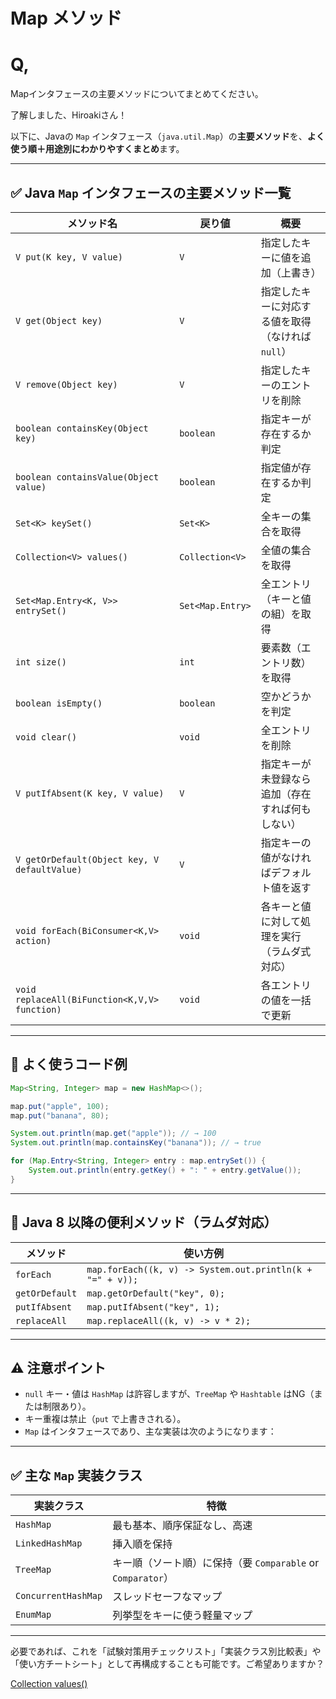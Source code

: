 # Map メソッド

# Q,

Mapインタフェースの主要メソッドについてまとめてください。

了解しました、Hiroakiさん！

以下に、Javaの `Map` インタフェース（`java.util.Map`）の**主要メソッド**を、**よく使う順＋用途別にわかりやすくまとめ**ます。

---

## ✅ Java `Map` インタフェースの主要メソッド一覧

| メソッド名 | 戻り値 | 概要 |
| --- | --- | --- |
| `V put(K key, V value)` | `V` | 指定したキーに値を追加（上書き） |
| `V get(Object key)` | `V` | 指定したキーに対応する値を取得（なければ `null`） |
| `V remove(Object key)` | `V` | 指定したキーのエントリを削除 |
| `boolean containsKey(Object key)` | `boolean` | 指定キーが存在するか判定 |
| `boolean containsValue(Object value)` | `boolean` | 指定値が存在するか判定 |
| `Set<K> keySet()` | `Set<K>` | 全キーの集合を取得 |
| `Collection<V> values()` | `Collection<V>` | 全値の集合を取得 |
| `Set<Map.Entry<K, V>> entrySet()` | `Set<Map.Entry>` | 全エントリ（キーと値の組）を取得 |
| `int size()` | `int` | 要素数（エントリ数）を取得 |
| `boolean isEmpty()` | `boolean` | 空かどうかを判定 |
| `void clear()` | `void` | 全エントリを削除 |
| `V putIfAbsent(K key, V value)` | `V` | 指定キーが未登録なら追加（存在すれば何もしない） |
| `V getOrDefault(Object key, V defaultValue)` | `V` | 指定キーの値がなければデフォルト値を返す |
| `void forEach(BiConsumer<K,V> action)` | `void` | 各キーと値に対して処理を実行（ラムダ式対応） |
| `void replaceAll(BiFunction<K,V,V> function)` | `void` | 各エントリの値を一括で更新 |

---

## 📌 よく使うコード例

```java
Map<String, Integer> map = new HashMap<>();

map.put("apple", 100);
map.put("banana", 80);

System.out.println(map.get("apple")); // → 100
System.out.println(map.containsKey("banana")); // → true

for (Map.Entry<String, Integer> entry : map.entrySet()) {
    System.out.println(entry.getKey() + ": " + entry.getValue());
}
```

---

## 🧠 Java 8 以降の便利メソッド（ラムダ対応）

| メソッド | 使い方例 |
| --- | --- |
| `forEach` | `map.forEach((k, v) -> System.out.println(k + "=" + v));` |
| `getOrDefault` | `map.getOrDefault("key", 0);` |
| `putIfAbsent` | `map.putIfAbsent("key", 1);` |
| `replaceAll` | `map.replaceAll((k, v) -> v * 2);` |

---

## ⚠️ 注意ポイント

- `null` キー・値は `HashMap` は許容しますが、`TreeMap` や `Hashtable` はNG（または制限あり）。
- キー重複は禁止（`put` で上書きされる）。
- `Map` はインタフェースであり、主な実装は次のようになります：

---

## ✅ 主な `Map` 実装クラス

| 実装クラス | 特徴 |
| --- | --- |
| `HashMap` | 最も基本、順序保証なし、高速 |
| `LinkedHashMap` | 挿入順を保持 |
| `TreeMap` | キー順（ソート順）に保持（要 `Comparable` or `Comparator`） |
| `ConcurrentHashMap` | スレッドセーフなマップ |
| `EnumMap` | 列挙型をキーに使う軽量マップ |

---

必要であれば、これを「試験対策用チェックリスト」「実装クラス別比較表」や「使い方チートシート」として再構成することも可能です。ご希望ありますか？

[Collection<V> values()](Map%20%E3%83%A1%E3%82%BD%E3%83%83%E3%83%89%2023362cef7350804cbe8af2a54ba901b8/Collection%20V%20values()%2023362cef73508017b4fddf247cb23311.md)